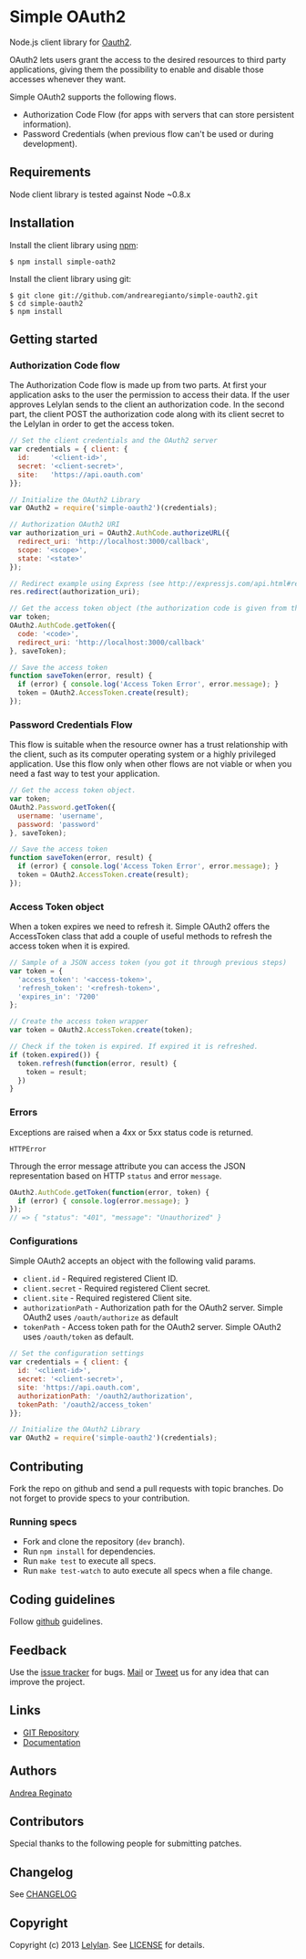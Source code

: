 # Simple OAuth2

Node.js client library for [Oauth2](http://oauth.net/2/).

OAuth2 lets users grant the access to the desired resources to third party applications,
giving them the possibility to enable and disable those accesses whenever they want.

Simple OAuth2 supports the following flows.

* Authorization Code Flow (for apps with servers that can store persistent information).
* Password Credentials (when previous flow can't be used or during development).

## Requirements

Node client library is tested against Node ~0.8.x


## Installation

Install the client library using [npm](http://npmjs.org/):

    $ npm install simple-oath2

Install the client library using git:

    $ git clone git://github.com/andrearegianto/simple-oauth2.git
    $ cd simple-oauth2
    $ npm install


## Getting started

### Authorization Code flow

The Authorization Code flow is made up from two parts. At first your application asks to
the user the permission to access their data. If the user approves Lelylan sends to the
client an authorization code. In the second part, the client POST the authorization code
along with its client secret to the Lelylan in order to get the access token.

```javascript
// Set the client credentials and the OAuth2 server
var credentials = { client: {
  id:     '<client-id>',
  secret: '<client-secret>',
  site:   'https://api.oauth.com'
}};

// Initialize the OAuth2 Library
var OAuth2 = require('simple-oauth2')(credentials);

// Authorization OAuth2 URI
var authorization_uri = OAuth2.AuthCode.authorizeURL({
  redirect_uri: 'http://localhost:3000/callback',
  scope: '<scope>',
  state: '<state>'
});

// Redirect example using Express (see http://expressjs.com/api.html#res.redirect)
res.redirect(authorization_uri);

// Get the access token object (the authorization code is given from the previous step).
var token;
OAuth2.AuthCode.getToken({
  code: '<code>',
  redirect_uri: 'http://localhost:3000/callback'
}, saveToken);

// Save the access token
function saveToken(error, result) {
  if (error) { console.log('Access Token Error', error.message); }
  token = OAuth2.AccessToken.create(result);
});
```


### Password Credentials Flow

This flow is suitable when the resource owner has a trust relationship with the
client, such as its computer operating system or a highly privileged application.
Use this flow only when other flows are not viable or when you need a fast way to
test your application.

```javascript
// Get the access token object.
var token;
OAuth2.Password.getToken({
  username: 'username',
  password: 'password' 
}, saveToken);

// Save the access token
function saveToken(error, result) {
  if (error) { console.log('Access Token Error', error.message); }
  token = OAuth2.AccessToken.create(result);
});
```

### Access Token object

When a token expires we need to refresh it. Simple OAuth2 offers the
AccessToken class that add a couple of useful methods to refresh the
access token when it is expired.

```javascript
// Sample of a JSON access token (you got it through previous steps)
var token = {
  'access_token': '<access-token>',
  'refresh_token': '<refresh-token>',
  'expires_in': '7200'
};

// Create the access token wrapper
var token = OAuth2.AccessToken.create(token);

// Check if the token is expired. If expired it is refreshed.
if (token.expired()) {
  token.refresh(function(error, result) {
    token = result;
  })
}
```


### Errors

Exceptions are raised when a 4xx or 5xx status code is returned.

    HTTPError

Through the error message attribute you can access the JSON representation
based on HTTP `status` and error `message`.

```javascript
OAuth2.AuthCode.getToken(function(error, token) {
  if (error) { console.log(error.message); }
});
// => { "status": "401", "message": "Unauthorized" }
```


### Configurations

Simple OAuth2 accepts an object with the following valid params.

* `client.id` - Required registered Client ID.
* `client.secret` - Required registered Client secret.
* `client.site` - Required registered Client site.
* `authorizationPath` - Authorization path for the OAuth2 server.
Simple OAuth2 uses `/oauth/authorize` as default
* `tokenPath` - Access token path for the OAuth2 server.
Simple OAuth2 uses `/oauth/token` as default.

```javascript
// Set the configuration settings
var credentials = { client: {
  id: '<client-id>',
  secret: '<client-secret>',
  site: 'https://api.oauth.com',
  authorizationPath: '/oauth2/authorization',
  tokenPath: '/oauth2/access_token'
}};

// Initialize the OAuth2 Library
var OAuth2 = require('simple-oauth2')(credentials);
```


## Contributing

Fork the repo on github and send a pull requests with topic branches. Do not forget to
provide specs to your contribution.


### Running specs

* Fork and clone the repository (`dev` branch).
* Run `npm install` for dependencies.
* Run `make test` to execute all specs.
* Run `make test-watch` to auto execute all specs when a file change.


## Coding guidelines

Follow [github](https://github.com/styleguide/) guidelines.


## Feedback

Use the [issue tracker](http://github.com/andreareginato/simple-oauth2/issues) for bugs.
[Mail](mailto:andrea.reginato@.gmail.com) or [Tweet](http://twitter.com/andreareginato) us
for any idea that can improve the project.


## Links

* [GIT Repository](http://github.com/andreareginato/simple-oauth2)
* [Documentation](http://andreareginato.github.com/simple-oauth2)


## Authors

[Andrea Reginato](http://twitter.com/andreareginato)


## Contributors

Special thanks to the following people for submitting patches.


## Changelog

See [CHANGELOG](simple-oauth2/blob/master/CHANGELOG.md)


## Copyright

Copyright (c) 2013 [Lelylan](http://lelylan.com). See [LICENSE](simple-oauth2/blob/master/LICENSE.md) for details.
